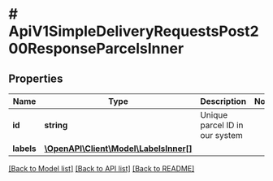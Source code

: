 # # ApiV1SimpleDeliveryRequestsPost200ResponseParcelsInner

## Properties

Name | Type | Description | Notes
------------ | ------------- | ------------- | -------------
**id** | **string** | Unique parcel ID in our system |
**labels** | [**\OpenAPI\Client\Model\LabelsInner[]**](LabelsInner.md) |  |

[[Back to Model list]](../../README.md#models) [[Back to API list]](../../README.md#endpoints) [[Back to README]](../../README.md)
